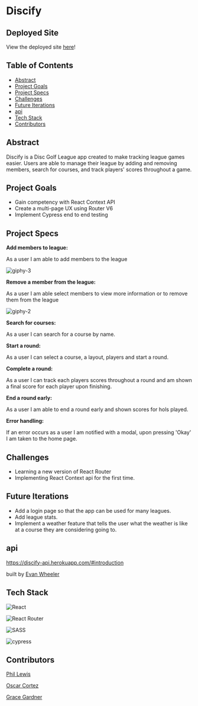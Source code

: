 # Discify

## Deployed Site

View the deployed site [here]()!

## Table of Contents   

- [Abstract](#abstract)
- [Project Goals](#project-goals)
- [Project Specs](#project-specs)
- [Challenges](#challenges)
- [Future Iterations](#future-iterations)
- [api](#api)
- [Tech Stack](#tech-stack)
- [Contributors](#contributors)

## Abstract

Discify is a Disc Golf League app created to make tracking league games easier. Users are able to manage their league by adding and removing members, search for courses, and track players' scores throughout a game. 


## Project Goals

- Gain competency with React Context API
- Create a multi-page UX using Router V6
- Implement Cypress end to end testing


## Project Specs


**Add members to league:**

As a user I am able to add members to the league

![giphy-3](https://user-images.githubusercontent.com/42048868/156076667-42b2c576-c643-4e94-9092-9f02e79c4e40.gif)

**Remove a member from the league:**

As a user I am able select members to view more information or to remove them from the league

![giphy-2](https://user-images.githubusercontent.com/42048868/156076200-80132900-1966-4044-ab18-aeb524ad28f2.gif)

**Search for courses:**

As a user I can search for a course by name.

**Start a round:**

As a user I can select a course, a layout, players and start a round.

**Complete a round:**

As a user I can track each players scores throughout a round and am shown a final score for each player upon finishing.

**End a round early:**

As a user I am able to end a round early and shown scores for hols played.

**Error handling:**

If an error occurs as a user I am notified with a modal, upon pressing 'Okay' I am taken to the home page.


## Challenges

- Learning a new version of React Router
- Implementing React Context api for the first time.

## Future Iterations

- Add a login page so that the app can be used for many leagues.
- Add league stats.
- Implement a weather feature that tells the user what the weather is like at a course they are considering going to.

## api
https://discify-api.herokuapp.com/#introduction

built by [Evan Wheeler](https://github.com/anon0mys)

## Tech Stack

![React](https://img.shields.io/badge/react-%2320232a.svg?style=for-the-badge&logo=react&logoColor=%2361DAFB)

![React Router](https://img.shields.io/badge/React_Router-CA4245?style=for-the-badge&logo=react-router&logoColor=white)

![SASS](https://img.shields.io/badge/SASS-hotpink.svg?style=for-the-badge&logo=SASS&logoColor=white)

![cypress](https://img.shields.io/badge/-cypress-%23E5E5E5?style=for-the-badge&logo=cypress&logoColor=058a5e)

## Contributors

[Phil Lewis](https://github.com/philalewis)

[Oscar Cortez](https://github.com/oacortez)

[Grace Gardner](https://github.com/GraceGardner)
